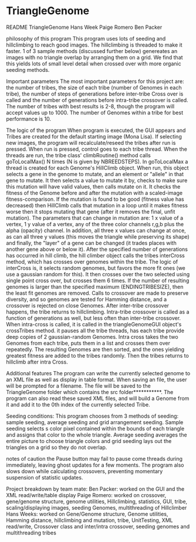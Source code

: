TriangleGenome
==============
README
TriangleGenome
Hans Week
Paige Romero
Ben Packer



philosophy of this program
This program uses lots of seeding and hillclimbing to reach good images. The hillclimbing is threaded to make it faster. 1 of 3 sample
methods (discussed further below) genereates an images with no triangle overlap by arranging them on a grid. We find that this yields lots
of small level detail when crossed over with more organic seeding methods.

Important parameters
The most important parameters for this project are: the number of tribes, the size of each tribe (number of Genomes in each tribe),
the number of steps of generations before inter-tribe Cross over is called and the number of generations before intra-tribe crossover is called.
The number of tribes with best results is 2-8, though the program will accept values up to 1000. The number of Genomes within a tribe for best 
performance is 10.

The logic of the program
When program is executed, the GUI appears and Tribes are created for the default starting image (Mona Lisa). If selecting new images,
the program will recalculate/reseed the tribes after run is pressed. When run is pressed, control goes to each tribe thread.
When the threads are run, the tribe class' climbRoutine() method calls goToLocalMax() N times (N is given by NBREEDSTEPS).
In goToLocalMax a thread is created for each Genome's HillClimb object. When run, this object selects a gene in the genome to mutate, and 
an element or "allele" in that gene to mutate. It then selects a value to mutate it by, checks to make sure this mutation will have valid
values, then calls mutate on it. It checks the fitness of the Genome before and after the mutation with a scaled-image fitness-comparison.
If the mutation is found to be good (fitness value has decreased) then HillClimb calls that mutation in a loop until it makes fitness worse
then it stops mutating that gene (after it removes the final, unfit mutation). The parameters that can change in mutation are:
1 x value of a vertex, 1 y value of a vertex, any of the three color channels r,g,b plus the alpha (opacity) channel. In addition, all three
x values can change at once, as can all three y values (this moves the triangle while preserving its shape) and finally, the "layer" of a gene
can be changed (it trades places with another gene above or below it). After the specified number of generations has occurred in hill climb,
the hill climber object calls the tribes interCross method, which has crosses over genomes within the tribe. The logic of interCross is, it selects
random genomes, but favors the more fit ones (we use a gaussian random for this). It then crosses over the two selected using single point
cross over, but crosses them 6 times. If the number of resulting genomes is larger than the specified maximum (ENDINGTRIBESIZE), then the least fit
genomes are removed. Calls to crossover are made to preserve diversity, and so genomes are tested for Hamming distance, and a crossover is rejected
on close Genomes. After inter-tribe crossover happens, the tribe returns to hillclimbing. Intra-tribe crossover is called as a function of generations
as well, but less often than inter-tribe crossover. When intra-cross is called, it is called in the triangleGenomeGUI object's crossTribes method.
it pauses all the tribe threads, has each tribe provide deep copies of 2 gaussian-random Genomes. Intra cross takes the two Genomes from each
tribe, puts them in a list and crosses them over repeatedly. The resulting Genomes are then sorted, and the ones yielding greatest fitness are
added to the tribes randomly. Then the tribes returns to hillclimb after intra Cross.

Additional features
The program can write the currently selected genome to an XML file as well as display in table format. When saving an file, the
user will be prompted for a filename. The file will be saved to the TriangleGenome folder which contains the src folder***********.
The program can also read these saved XML files, and will build a Genome from it and add it to the 0th index of the currently
selected Tribe.

Seeding conditions:
This program chooses from 3 methods of seeding: sample seeding, average seeding and grid arrangement seeding. Sample seeding selects s color pixel contained
within the bounds of each triangle and assigns that color to the whole triangle. Average seeding averages the entire picture to choose triangle colors and
grid seeding lays out the triangles on a grid so they do not overlap. 

notes of caution
the Pause button may fail to pause come threads during immediately, leaving ghost updates for a few moments. The program also slows down
while calculating crossovers, preventing momentary suspension of statistic updates.

Project breakdown by team mate:
Ben Packer: worked on the GUI and the XML read/write/table display
Paige Romero: worked on crossover, gene/genome structure, genome utilities, Hillclimbing, statistics, GUI, tribe, scaling/displaying images, seeding Genomes, multithreading of Hillclimber
Hans Weeks: worked on Gene/Genome structure, Genome utilities, Hamming distance, hillclimbing and mutation, tribe, UnitTesting, XML read/write, Crossover class and inter/intra crossover, seeding genomes and multithreading tribes
